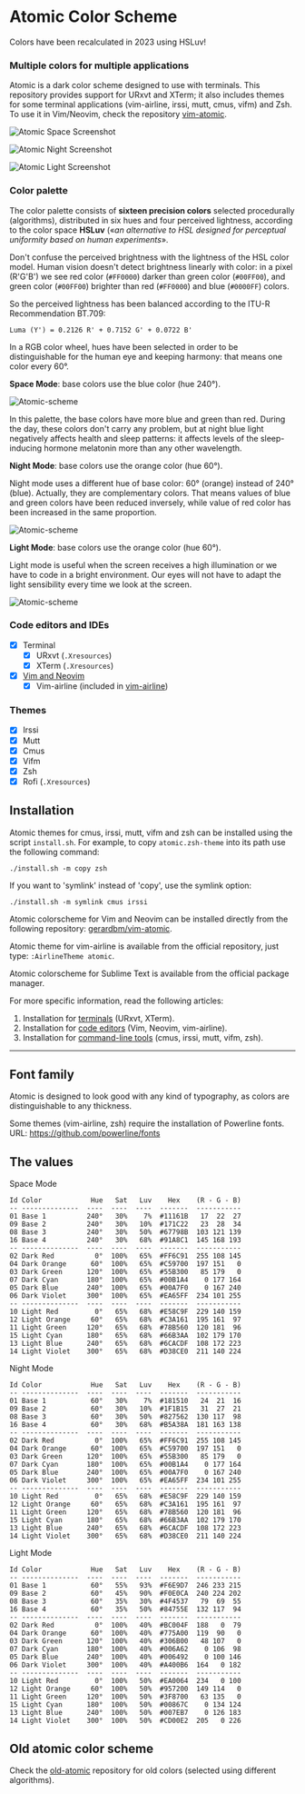 # Atomic Color Scheme

Colors have been recalculated in 2023 using HSLuv!

### Multiple colors for multiple applications

Atomic is a dark color scheme designed to use with terminals. This repository provides support for URxvt and XTerm; it also includes themes for some terminal applications (vim-airline, irssi, mutt, cmus, vifm) and Zsh. To use it in Vim/Neovim, check the repository [vim-atomic](https://github.com/gerardbm/vim-atomic).

![Atomic Space Screenshot](https://github.com/gerardbm/atomic/blob/master/img/screenshots/Atomic-Space-Screenshot.png)

![Atomic Night Screenshot](https://github.com/gerardbm/atomic/blob/master/img/screenshots/Atomic-Night-Screenshot.png)

![Atomic Light Screenshot](https://github.com/gerardbm/atomic/blob/master/img/screenshots/Atomic-Light-Screenshot.png)

### Color palette

The color palette consists of **sixteen precision colors** selected procedurally (algorithms), distributed in six hues and four perceived lightness, according to the color space **HSLuv** («_an alternative to HSL designed for perceptual uniformity based on human experiments_».

Don't confuse the perceived brightness with the lightness of the HSL color model. Human vision doesn't detect brightness linearly with color: in a pixel (R'G'B') we see red color (`#FF0000`) darker than green color (`#00FF00`), and green color (`#00FF00`) brighter than red (`#FF0000`) and blue (`#0000FF`) colors.

So the perceived lightness has been balanced according to the ITU-R Recommendation BT.709:

`Luma (Y') = 0.2126 R' + 0.7152 G' + 0.0722 B'`

In a RGB color wheel, hues have been selected in order to be distinguishable for the human eye and keeping harmony: that means one color every 60°.

**Space Mode**: base colors use the blue color (hue 240°).

![Atomic-scheme](https://github.com/gerardbm/Atomic/blob/master/img/atomic-space-mc.png)

In this palette, the base colors have more blue and green than red. During the day, these colors don't carry any problem, but at night blue light negatively affects health and sleep patterns: it affects levels of the sleep-inducing hormone melatonin more than any other wavelength.

**Night Mode**: base colors use the orange color (hue 60°).

Night mode uses a different hue of base color: 60° (orange) instead of 240° (blue). Actually, they are complementary colors. That means values of blue and green colors have been reduced inversely, while value of red color has been increased in the same proportion.

![Atomic-scheme](https://github.com/gerardbm/Atomic/blob/master/img/atomic-night-mc.png)

**Light Mode**: base colors use the orange color (hue 60°).

Light mode is useful when the screen receives a high illumination or we have to code in a bright environment. Our eyes will not have to adapt the light sensibility every time we look at the screen.

![Atomic-scheme](https://github.com/gerardbm/Atomic/blob/master/img/atomic-light-mc.png)

### Code editors and IDEs

- [x] Terminal
	- [x] URxvt (`.Xresources`)
	- [x] XTerm (`.Xresources`)
- [x] [Vim and Neovim](https://github.com/gerardbm/vim-atomic)
	- [x] Vim-airline (included in [vim-airline](https://github.com/vim-airline/vim-airline))

### Themes

- [x] Irssi
- [x] Mutt
- [x] Cmus
- [x] Vifm
- [x] Zsh
- [x] Rofi (`.Xresources`)

## Installation

Atomic themes for cmus, irssi, mutt, vifm and zsh can be installed using the script `install.sh`. For example, to copy `atomic.zsh-theme` into its path use the following command:

`./install.sh -m copy zsh`

If you want to 'symlink' instead of 'copy', use the symlink option:

`./install.sh -m symlink cmus irssi`

Atomic colorscheme for Vim and Neovim can be installed directly from the following repository: [gerardbm/vim-atomic](https://github.com/gerardbm/vim-atomic).

Atomic theme for vim-airline is available from the official repository, just type: `:AirlineTheme atomic`.

Atomic colorscheme for Sublime Text is available from the official package manager.

For more specific information, read the following articles:

1. Installation for [terminals](https://github.com/gerardbm/atomic/blob/master/INSTALL_TERM.md) (URxvt, XTerm).
2. Installation for [code editors](https://github.com/gerardbm/atomic/blob/master/INSTALL_EDITORS.md) (Vim, Neovim, vim-airline).
3. Installation for [command-line tools](https://github.com/gerardbm/atomic/blob/master/INSTALL_TOOLS.md) (cmus, irssi, mutt, vifm, zsh).

- - -

## Font family

Atomic is designed to look good with any kind of typography, as colors are distinguishable to any thickness.

Some themes (vim-airline, zsh) require the installation of Powerline fonts.
URL: https://github.com/powerline/fonts

## The values

Space Mode

```
Id Color            Hue   Sat   Luv    Hex    (R - G - B)
-- --------------  ----  ----  ----  -------  -----------
01 Base 1          240°   30%    7%  #11161B   17  22  27
09 Base 2          240°   30%   10%  #171C22   23  28  34
08 Base 3          240°   30%   50%  #67798B  103 121 139
16 Base 4          240°   30%   68%  #91A8C1  145 168 193
-- --------------  ----  ----  ----  -------  -----------
02 Dark Red          0°  100%   65%  #FF6C91  255 108 145
04 Dark Orange      60°  100%   65%  #C59700  197 151   0
03 Dark Green      120°  100%   65%  #55B300   85 179   0
07 Dark Cyan       180°  100%   65%  #00B1A4    0 177 164
05 Dark Blue       240°  100%   65%  #00A7F0    0 167 240
06 Dark Violet     300°  100%   65%  #EA65FF  234 101 255
-- --------------  ----  ----  ----  -------  -----------
10 Light Red         0°   65%   68%  #E58C9F  229 140 159
12 Light Orange     60°   65%   68%  #C3A161  195 161  97
11 Light Green     120°   65%   68%  #78B560  120 181  96
15 Light Cyan      180°   65%   68%  #66B3AA  102 179 170
13 Light Blue      240°   65%   68%  #6CACDF  108 172 223
14 Light Violet    300°   65%   68%  #D38CE0  211 140 224
```

Night Mode

```
Id Color            Hue   Sat   Luv    Hex    (R - G - B)
-- --------------  ----  ----  ----  -------  -----------
01 Base 1           60°   30%    7%  #181510   24  21  16
09 Base 2           60°   30%   10%  #1F1B15   31  27  21
08 Base 3           60°   30%   50%  #827562  130 117  98
16 Base 4           60°   30%   68%  #B5A38A  181 163 138
-- --------------  ----  ----  ----  -------  -----------
02 Dark Red          0°  100%   65%  #FF6C91  255 108 145
04 Dark Orange      60°  100%   65%  #C59700  197 151   0
03 Dark Green      120°  100%   65%  #55B300   85 179   0
07 Dark Cyan       180°  100%   65%  #00B1A4    0 177 164
05 Dark Blue       240°  100%   65%  #00A7F0    0 167 240
06 Dark Violet     300°  100%   65%  #EA65FF  234 101 255
-- --------------  ----  ----  ----  -------  -----------
10 Light Red         0°   65%   68%  #E58C9F  229 140 159
12 Light Orange     60°   65%   68%  #C3A161  195 161  97
11 Light Green     120°   65%   68%  #78B560  120 181  96
15 Light Cyan      180°   65%   68%  #66B3AA  102 179 170
13 Light Blue      240°   65%   68%  #6CACDF  108 172 223
14 Light Violet    300°   65%   68%  #D38CE0  211 140 224
```

Light Mode

```
Id Color            Hue   Sat   Luv    Hex    (R - G - B)
-- --------------  ----  ----  ----  -------  -----------
01 Base 1           60°   55%   93%  #F6E9D7  246 233 215
09 Base 2           60°   45%   90%  #F0E0CA  240 224 202
08 Base 3           60°   35%   30%  #4F4537   79  69  55
16 Base 4           60°   35%   50%  #84755E  132 117  94
-- --------------  ----  ----  ----  -------  -----------
02 Dark Red          0°  100%   40%  #BC004F  188   0  79
04 Dark Orange      60°  100%   40%  #775A00  119  90   0
03 Dark Green      120°  100%   40%  #306B00   48 107   0
07 Dark Cyan       180°  100%   40%  #006A62    0 106  98
05 Dark Blue       240°  100%   40%  #006492    0 100 146
06 Dark Violet     300°  100%   40%  #A400B6  164   0 182
-- --------------  ----  ----  ----  -------  -----------
10 Light Red         0°  100%   50%  #EA0064  234   0 100
12 Light Orange     60°  100%   50%  #957200  149 114   0
11 Light Green     120°  100%   50%  #3F8700   63 135   0
15 Light Cyan      180°  100%   50%  #00867C    0 134 124
13 Light Blue      240°  100%   50%  #007EB7    0 126 183
14 Light Violet    300°  100%   50%  #CD00E2  205   0 226
```

## Old atomic color scheme

Check the [old-atomic](https://github.com/gerardbm/old-atomic) repository for old colors (selected using different algorithms).
